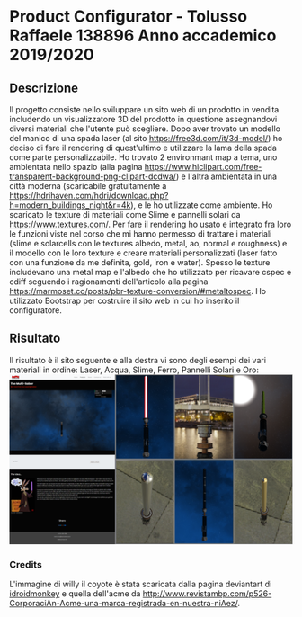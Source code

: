 # Product Configurator - Tolusso Raffaele 138896 Anno accademico 2019/2020

## Descrizione

Il progetto consiste nello sviluppare un sito web di un prodotto in vendita includendo un visualizzatore 3D del prodotto in questione assegnandovi diversi materiali che l'utente può scegliere.
Dopo aver trovato un modello del manico di una spada laser (al sito https://free3d.com/it/3d-model/) ho deciso di fare il rendering di quest'ultimo e utilizzare la lama della spada come parte personalizzabile. Ho trovato 2 environmant map a tema, uno ambientata nello spazio (alla pagina https://www.hiclipart.com/free-transparent-background-png-clipart-dcdwa/) e l'altra ambientata in una città moderna (scaricabile gratuitamente a https://hdrihaven.com/hdri/download.php?h=modern_buildings_night&r=4k), e le ho utilizzate come ambiente. Ho scaricato le texture di materiali come Slime e pannelli solari da https://www.textures.com/. Per fare il rendering ho usato e integrato fra loro le funzioni viste nel corso che mi hanno permesso di trattare i materiali (slime e solarcells con le textures albedo, metal, ao, normal e roughness) e il modello con le loro texture e creare materiali personalizzati (laser fatto con una funzione da me definita, gold, iron e water). Spesso le texture includevano una metal map e l'albedo che ho utilizzato per ricavare cspec e cdiff seguendo i ragionamenti dell'articolo alla pagina https://marmoset.co/posts/pbr-texture-conversion/#metaltospec. Ho utilizzato Bootstrap per costruire il sito web in cui ho inserito il configuratore.

## Risultato

Il risultato è il sito seguente e alla destra vi sono degli esempi dei vari materiali in ordine: Laser, Acqua, Slime, Ferro, Pannelli Solari e Oro:
![Risultato](images/risultato.png)


### Credits

L'immagine di willy il coyote è stata scaricata dalla pagina deviantart di [idroidmonkey](https://www.deviantart.com/idroidmonkey/art/Jedi-coyote-70656155) e quella dell'acme da http://www.revistambp.com/p526-CorporaciAn-Acme-una-marca-registrada-en-nuestra-niAez/.

